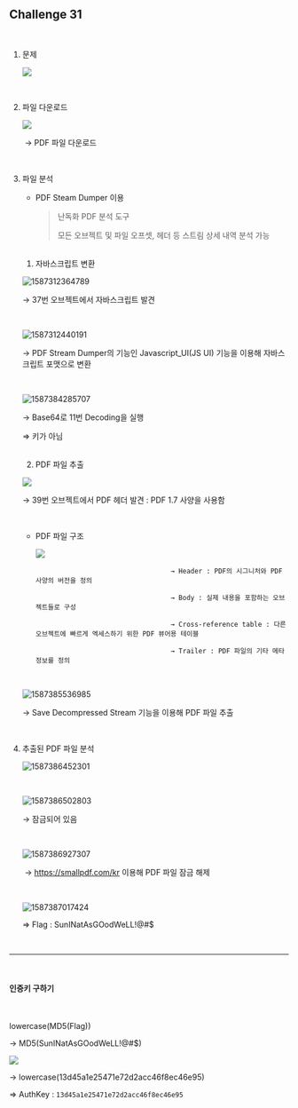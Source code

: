 ## Challenge 31

<br>

1. 문제

   ![](./images/1587310287281.png)

<br>

2. 파일 다운로드

   ![](./images/1587310329371.png)

   ​	→ PDF 파일 다운로드

<br>

3. 파일 분석

   - PDF Steam Dumper 이용

     > 난독화 PDF 분석 도구
     >
     > 모든 오브젝트 및 파일 오프셋, 헤더 등 스트림 상세 내역 분석 가능
   
   <br>
   
   1) 자바스크립트 변환	
   
   ![1587312364789](./images/1587312364789.png)
   
    → 37번 오브젝트에서 자바스크립트 발견
   
    <br>
   
   ![1587312440191](./images/1587312440191.png)
   
    → PDF Stream Dumper의 기능인 Javascript_UI(JS UI) 기능을 이용해 자바스크립트 포맷으로 변환
   
    <br>
   
   ![1587384285707](./images/1587384285707.png)
   
    → Base64로 11번 Decoding을 실행
   
    ⇒ 키가 아님
   
    <br>
   
   2) PDF 파일 추출
   
   ![](./images/1587384996312.png)
   
    → 39번 오브젝트에서 PDF 헤더 발견 : PDF 1.7 사양을 사용함
   
    <br>
   
    - PDF 파일 구조
   
      ![](./images/1587385046060.png)
   
    										→ Header : PDF의 시그니처와 PDF 사양의 버전을 정의
   
    										→ Body : 실제 내용을 포함하는 오브젝트들로 구성
   
    										→ Cross-reference table : 다른 오브젝트에 빠르게 엑세스하기 위한 PDF 뷰어용 테이블
   
    										→ Trailer : PDF 파일의 기타 메타 정보를 정의
   
    <br>
   
   ![1587385536985](./images/1587385536985.png)
   
    → Save Decompressed Stream 기능을 이용해 PDF 파일 추출

<br>

4. 추출된 PDF 파일 분석

   ![1587386452301](./images/1587386452301.png)

   ​	<br>

   ![1587386502803](./images/1587386502803.png)	

   → 잠금되어 있음

   <br>

   ![1587386927307](./images/1587386927307.png)

   ​	→ https://smallpdf.com/kr 이용해 PDF 파일 잠금 해제

   <br>

   ![1587387017424](./images/1587387017424.png)

   ⇒ Flag : SunINatAsGOodWeLL!@#$

<br>

-----------------

<br>

#### 인증키 구하기

<br>

lowercase(MD5(Flag))

→ MD5(SunINatAsGOodWeLL!@#$)

![](./images/1587387170213.png)

→ lowercase(13d45a1e25471e72d2acc46f8ec46e95)

⇒ AuthKey : `13d45a1e25471e72d2acc46f8ec46e95`

